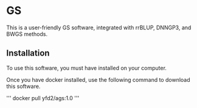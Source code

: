 # GS
This is a user-friendly GS software, integrated with rrBLUP, DNNGP3, and BWGS methods.

## Installation
To use this software, you must have <docker> installed on your computer.

Once you have docker installed, use the following command to download this software.

'''
docker pull yfd2/ags:1.0
'''

